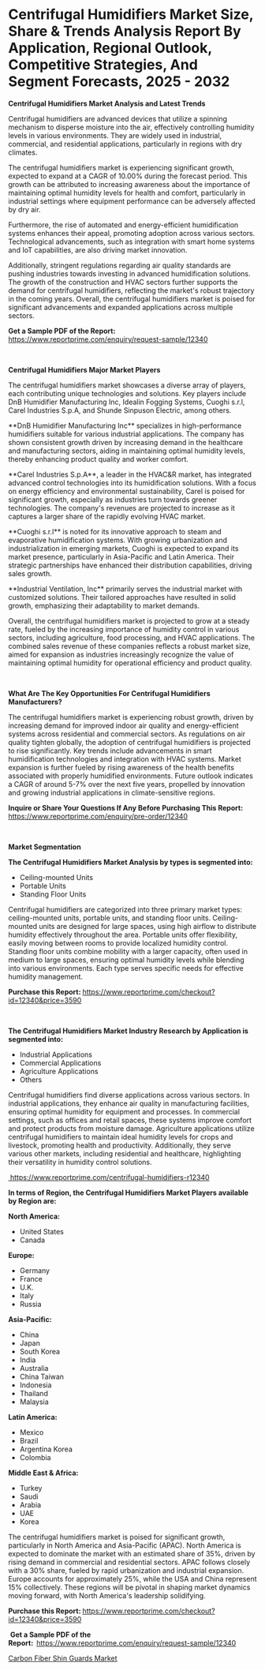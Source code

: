 <p><h1>Centrifugal Humidifiers Market Size, Share & Trends Analysis Report By Application, Regional Outlook, Competitive Strategies, And Segment Forecasts, 2025 - 2032</h1></p><p><strong>Centrifugal Humidifiers Market Analysis and Latest Trends</strong></p>
<p><p>Centrifugal humidifiers are advanced devices that utilize a spinning mechanism to disperse moisture into the air, effectively controlling humidity levels in various environments. They are widely used in industrial, commercial, and residential applications, particularly in regions with dry climates.</p><p>The centrifugal humidifiers market is experiencing significant growth, expected to expand at a CAGR of 10.00% during the forecast period. This growth can be attributed to increasing awareness about the importance of maintaining optimal humidity levels for health and comfort, particularly in industrial settings where equipment performance can be adversely affected by dry air.</p><p>Furthermore, the rise of automated and energy-efficient humidification systems enhances their appeal, promoting adoption across various sectors. Technological advancements, such as integration with smart home systems and IoT capabilities, are also driving market innovation. </p><p>Additionally, stringent regulations regarding air quality standards are pushing industries towards investing in advanced humidification solutions. The growth of the construction and HVAC sectors further supports the demand for centrifugal humidifiers, reflecting the market's robust trajectory in the coming years. Overall, the centrifugal humidifiers market is poised for significant advancements and expanded applications across multiple sectors.</p></p>
<p><strong>Get a Sample PDF of the Report:&nbsp;</strong> <a href="https://www.reportprime.com/enquiry/request-sample/12340?utm_campaign=2237&utm_medium=2&utm_source=Github&utm_content=ia&utm_term=18032025&utm_id=centrifugal-humidifiers">https://www.reportprime.com/enquiry/request-sample/12340</a></p>
<p>&nbsp;</p>
<p><strong>Centrifugal Humidifiers Major Market Players</strong></p>
<p><p>The centrifugal humidifiers market showcases a diverse array of players, each contributing unique technologies and solutions. Key players include DnB Humidifier Manufacturing Inc, Idealin Fogging Systems, Cuoghi s.r.l, Carel Industries S.p.A, and Shunde Sinpuson Electric, among others.</p><p>**DnB Humidifier Manufacturing Inc** specializes in high-performance humidifiers suitable for various industrial applications. The company has shown consistent growth driven by increasing demand in the healthcare and manufacturing sectors, aiding in maintaining optimal humidity levels, thereby enhancing product quality and worker comfort.</p><p>**Carel Industries S.p.A**, a leader in the HVAC&R market, has integrated advanced control technologies into its humidification solutions. With a focus on energy efficiency and environmental sustainability, Carel is poised for significant growth, especially as industries turn towards greener technologies. The company's revenues are projected to increase as it captures a larger share of the rapidly evolving HVAC market.</p><p>**Cuoghi s.r.l** is noted for its innovative approach to steam and evaporative humidification systems. With growing urbanization and industrialization in emerging markets, Cuoghi is expected to expand its market presence, particularly in Asia-Pacific and Latin America. Their strategic partnerships have enhanced their distribution capabilities, driving sales growth.</p><p>**Industrial Ventilation, Inc** primarily serves the industrial market with customized solutions. Their tailored approaches have resulted in solid growth, emphasizing their adaptability to market demands.</p><p>Overall, the centrifugal humidifiers market is projected to grow at a steady rate, fueled by the increasing importance of humidity control in various sectors, including agriculture, food processing, and HVAC applications. The combined sales revenue of these companies reflects a robust market size, aimed for expansion as industries increasingly recognize the value of maintaining optimal humidity for operational efficiency and product quality.</p></p>
<p>&nbsp;</p>
<p><strong>What Are The Key Opportunities For Centrifugal Humidifiers Manufacturers?</strong></p>
<p><p>The centrifugal humidifiers market is experiencing robust growth, driven by increasing demand for improved indoor air quality and energy-efficient systems across residential and commercial sectors. As regulations on air quality tighten globally, the adoption of centrifugal humidifiers is projected to rise significantly. Key trends include advancements in smart humidification technologies and integration with HVAC systems. Market expansion is further fueled by rising awareness of the health benefits associated with properly humidified environments. Future outlook indicates a CAGR of around 5-7% over the next five years, propelled by innovation and growing industrial applications in climate-sensitive regions.</p></p>
<p><strong>Inquire or Share Your Questions If Any Before Purchasing This Report:</strong> <a href="https://www.reportprime.com/enquiry/pre-order/12340?utm_campaign=2237&utm_medium=2&utm_source=Github&utm_content=ia&utm_term=18032025&utm_id=centrifugal-humidifiers">https://www.reportprime.com/enquiry/pre-order/12340</a></p>
<p>&nbsp;</p>
<p><strong>Market Segmentation</strong></p>
<p><strong>The Centrifugal Humidifiers Market Analysis by types is segmented into:</strong></p>
<p><ul><li>Ceiling-mounted Units</li><li>Portable Units</li><li>Standing Floor Units</li></ul></p>
<p><p>Centrifugal humidifiers are categorized into three primary market types: ceiling-mounted units, portable units, and standing floor units. Ceiling-mounted units are designed for large spaces, using high airflow to distribute humidity effectively throughout the area. Portable units offer flexibility, easily moving between rooms to provide localized humidity control. Standing floor units combine mobility with a larger capacity, often used in medium to large spaces, ensuring optimal humidity levels while blending into various environments. Each type serves specific needs for effective humidity management.</p></p>
<p><strong>Purchase this Report:&nbsp;</strong><a href="https://www.reportprime.com/checkout?id=12340&price=3590&utm_campaign=2237&utm_medium=2&utm_source=Github&utm_content=ia&utm_term=18032025&utm_id=centrifugal-humidifiers">https://www.reportprime.com/checkout?id=12340&price=3590</a></p>
<p>&nbsp;</p>
<p><strong>The Centrifugal Humidifiers Market Industry Research by Application is segmented into:</strong></p>
<p><ul><li>Industrial Applications</li><li>Commercial Applications</li><li>Agriculture Applications</li><li>Others</li></ul></p>
<p><p>Centrifugal humidifiers find diverse applications across various sectors. In industrial applications, they enhance air quality in manufacturing facilities, ensuring optimal humidity for equipment and processes. In commercial settings, such as offices and retail spaces, these systems improve comfort and protect products from moisture damage. Agriculture applications utilize centrifugal humidifiers to maintain ideal humidity levels for crops and livestock, promoting health and productivity. Additionally, they serve various other markets, including residential and healthcare, highlighting their versatility in humidity control solutions.</p></p>
<p><a href="https://www.reportprime.com/centrifugal-humidifiers-r12340?utm_campaign=2237&utm_medium=2&utm_source=Github&utm_content=ia&utm_term=18032025&utm_id=centrifugal-humidifiers">&nbsp;https://www.reportprime.com/centrifugal-humidifiers-r12340</a></p>
<p><strong>In terms of Region, the Centrifugal Humidifiers Market Players available by Region are:</strong></p>
<p>
    <p> <strong> North America: </strong>
        <ul>
            <li>United States</li>
            <li>Canada</li>
        </ul>
        </p> 
    <p> <strong> Europe: </strong>
        <ul>
            <li>Germany</li>
            <li>France</li>
            <li>U.K.</li>
            <li>Italy</li>
            <li>Russia</li>
        </ul>
        </p> 
    <p> <strong> Asia-Pacific: </strong>
        <ul>
            <li>China</li>
            <li>Japan</li>
            <li>South Korea</li>
            <li>India</li>
            <li>Australia</li>
            <li>China Taiwan</li>
            <li>Indonesia</li>
            <li>Thailand</li>
            <li>Malaysia</li>
        </ul>
        </p> 
    <p> <strong> Latin America: </strong>
        <ul>
            <li>Mexico</li>
            <li>Brazil</li>
            <li>Argentina Korea</li>
            <li>Colombia</li>
        </ul>
        </p> 
    <p> <strong> Middle East & Africa: </strong>
        <ul>
            <li>Turkey</li>
            <li>Saudi</li>
            <li>Arabia</li>
            <li>UAE</li>
            <li>Korea</li>
        </ul>
    </p>
    </p>
<p><p>The centrifugal humidifiers market is poised for significant growth, particularly in North America and Asia-Pacific (APAC). North America is expected to dominate the market with an estimated share of 35%, driven by rising demand in commercial and residential sectors. APAC follows closely with a 30% share, fueled by rapid urbanization and industrial expansion. Europe accounts for approximately 25%, while the USA and China represent 15% collectively. These regions will be pivotal in shaping market dynamics moving forward, with North America's leadership solidifying.</p></p>
<p><strong>Purchase this Report: </strong><a href="https://www.reportprime.com/checkout?id=12340&price=3590&utm_campaign=2237&utm_medium=2&utm_source=Github&utm_content=ia&utm_term=18032025&utm_id=centrifugal-humidifiers">https://www.reportprime.com/checkout?id=12340&price=3590</a></p>
<p>&nbsp;<strong>Get a Sample PDF of the Report:&nbsp;&nbsp;</strong><a href="https://www.reportprime.com/enquiry/request-sample/12340?utm_campaign=2237&utm_medium=2&utm_source=Github&utm_content=ia&utm_term=18032025&utm_id=centrifugal-humidifiers">https://www.reportprime.com/enquiry/request-sample/12340</a></p>
<p><strong></strong></p>
<p><p><a href="https://github.com/mcfred89/Market-Research-Report-List-1/blob/main/carbon-fiber-shin-guards-market.md?utm_campaign=2237&utm_medium=2&utm_source=Github&utm_content=ia&utm_term=18032025&utm_id=centrifugal-humidifiers">Carbon Fiber Shin Guards Market</a></p></p>